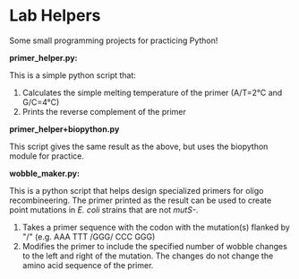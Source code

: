 Lab Helpers
=============

Some small programming projects for practicing Python!

**primer_helper.py:**

This is a simple python script that:

1. Calculates the simple melting temperature of the primer (A/T=2°C and G/C=4°C)
2. Prints the reverse complement of the primer

**primer_helper+biopython.py**

This script gives the same result as the above, but uses the biopython module for practice.
	
**wobble_maker.py:**

This is a python script that helps design specialized primers for oligo recombineering. 
The primer printed as the result can be used to create point mutations in *E. coli* strains that are not *mutS-*.

1. Takes a primer sequence with the codon with the mutation(s) flanked by "/" (e.g. AAA TTT /GGG/ CCC GGG)
2. Modifies the primer to include the specified number of wobble changes to the left and right of the mutation. 
The changes do not change the amino acid sequence of the primer.
